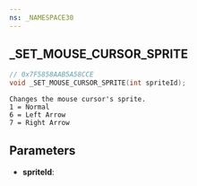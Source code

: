 ```yaml
---
ns: _NAMESPACE30
---
```

## _SET_MOUSE_CURSOR_SPRITE

```c
// 0x7F5858AAB5A58CCE
void _SET_MOUSE_CURSOR_SPRITE(int spriteId);
```

```
Changes the mouse cursor's sprite. 
1 = Normal
6 = Left Arrow
7 = Right Arrow
```

## Parameters
* **spriteId**:

